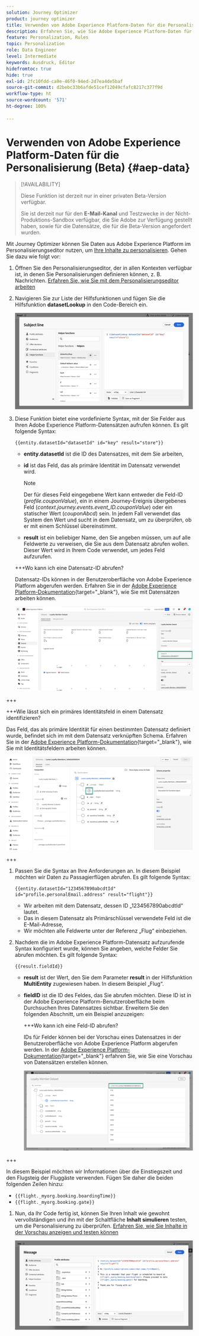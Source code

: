 ```yaml
---
solution: Journey Optimizer
product: journey optimizer
title: Verwenden von Adobe Experience Platform-Daten für die Personalisierung (Beta)
description: Erfahren Sie, wie Sie Adobe Experience Platform-Daten für die Personalisierung verwenden.
feature: Personalization, Rules
topic: Personalization
role: Data Engineer
level: Intermediate
keywords: Ausdruck, Editor
hidefromtoc: true
hide: true
exl-id: 2fc10fdd-ca9e-46f0-94ed-2d7ea4de5baf
source-git-commit: d2bebc33b6afde51cef12049cfafc8217c377f9d
workflow-type: ht
source-wordcount: '571'
ht-degree: 100%

---
```


# Verwenden von Adobe Experience Platform-Daten für die Personalisierung (Beta) {#aep-data}

>[!AVAILABILITY]
>
>Diese Funktion ist derzeit nur in einer privaten Beta-Version verfügbar.
>
>Sie ist derzeit nur für den **E-Mail-Kanal** und Testzwecke in der Nicht-Produktions-Sandbox verfügbar, die Sie Adobe zur Verfügung gestellt haben, sowie für die Datensätze, die für die Beta-Version angefordert wurden.

Mit Journey Optimizer können Sie Daten aus Adobe Experience Platform im Personalisierungseditor nutzen, um [Ihre Inhalte zu personalisieren](../personalization/personalize.md). Gehen Sie dazu wie folgt vor:

1. Öffnen Sie den Personalisierungseditor, der in allen Kontexten verfügbar ist, in denen Sie Personalisierungen definieren können, z. B. Nachrichten. [Erfahren Sie, wie Sie mit dem Personalisierungseditor arbeiten](../personalization/personalization-build-expressions.md)

1. Navigieren Sie zur Liste der Hilfsfunktionen und fügen Sie die Hilfsfunktion **datasetLookup** in den Code-Bereich ein.

   ![](assets/aep-data-helper.png)

1. Diese Funktion bietet eine vordefinierte Syntax, mit der Sie Felder aus Ihren Adobe Experience Platform-Datensätzen aufrufen können. Es gilt folgende Syntax:

   ```
   {{entity.datasetId="datasetId" id="key" result="store"}}
   ```

   * **entity.datasetId** ist die ID des Datensatzes, mit dem Sie arbeiten,
   * **id** ist das Feld, das als primäre Identität im Datensatz verwendet wird.

     >[!NOTE]
     >
     >Der für dieses Feld eingegebene Wert kann entweder die Feld-ID (*profile.couponValue*), ein in einem Journey-Ereignis übergebenes Feld (*context.journey.events.event_ID.couponValue*) oder ein statischer Wert (*couponAbcd*) sein. In jedem Fall verwendet das System den Wert und sucht in dem Datensatz, um zu überprüfen, ob er mit einem Schlüssel übereinstimmt.

   * **result** ist ein beliebiger Name, den Sie angeben müssen, um auf alle Feldwerte zu verweisen, die Sie aus dem Datensatz abrufen wollen. Dieser Wert wird in Ihrem Code verwendet, um jedes Feld aufzurufen.

   +++Wo kann ich eine Datensatz-ID abrufen?

   Datensatz-IDs können in der Benutzeroberfläche von Adobe Experience Platform abgerufen werden. Erfahren Sie in der [Adobe Experience Platform-Dokumentation](https://experienceleague.adobe.com/de/docs/experience-platform/catalog/datasets/user-guide#view-datasets){target="_blank"}, wie Sie mit Datensätzen arbeiten können.

   ![](assets/aep-data-dataset.png)

+++

   +++Wie lässt sich ein primäres Identitätsfeld in einem Datensatz identifizieren?

   Das Feld, das als primäre Identität für einen bestimmten Datensatz definiert wurde, befindet sich im mit dem Datensatz verknüpften Schema. Erfahren Sie in der [Adobe Experience Platform-Dokumentation](https://experienceleague.adobe.com/de/docs/experience-platform/xdm/ui/fields/identity){target="_blank"}, wie Sie mit Identitätsfeldern arbeiten können.

   ![](assets/aep-data-identity.png)

+++

1. Passen Sie die Syntax an Ihre Anforderungen an. In diesem Beispiel möchten wir Daten zu Passagierflügen abrufen. Es gilt folgende Syntax:

   ```
   {{entity.datasetId="1234567890abcdtId" id="profile.personalEmail.address" result="flight"}}
   ```

   * Wir arbeiten mit dem Datensatz, dessen ID „1234567890abcdtId“ lautet.
   * Das in diesem Datensatz als Primärschlüssel verwendete Feld ist die E-Mail-Adresse,
   * Wir möchten alle Feldwerte unter der Referenz „Flug“ einbeziehen.

1. Nachdem die im Adobe Experience Platform-Datensatz aufzurufende Syntax konfiguriert wurde, können Sie angeben, welche Felder Sie abrufen möchten. Es gilt folgende Syntax:

   ```
   {{result.fieldId}}
   ```

   * **result** ist der Wert, den Sie dem Parameter **result** in der Hilfsfunktion **MultiEntity** zugewiesen haben. In diesem Beispiel „Flug“.
   * **fieldID** ist die ID des Feldes, das Sie abrufen möchten. Diese ID ist in der Adobe Experience Platform-Benutzeroberfläche beim Durchsuchen Ihres Datensatzes sichtbar. Erweitern Sie den folgenden Abschnitt, um ein Beispiel anzuzeigen:

     +++Wo kann ich eine Feld-ID abrufen?

     IDs für Felder können bei der Vorschau eines Datensatzes in der Benutzeroberfläche von Adobe Experience Platform abgerufen werden. In der [Adobe Experience Platform-Dokumentation](https://experienceleague.adobe.com/de/docs/experience-platform/catalog/datasets/user-guide#preview){target="_blank"} erfahren Sie, wie Sie eine Vorschau von Datensätzen erstellen können.

     ![](assets/aep-data-field.png)

+++

   In diesem Beispiel möchten wir Informationen über die Einstiegszeit und den Flugsteig der Fluggäste verwenden. Fügen Sie daher die beiden folgenden Zeilen hinzu:

   * `{{flight._myorg.booking.boardingTime}}`
   * `{{flight._myorg.booking.gate}}`

1. Nun, da Ihr Code fertig ist, können Sie Ihren Inhalt wie gewohnt vervollständigen und ihn mit der Schaltfläche **Inhalt simulieren** testen, um die Personalisierung zu überprüfen. [Erfahren Sie, wie Sie Inhalte in der Vorschau anzeigen und testen können](../content-management/preview-test.md)


   ![](assets/aep-data-sample.png)
